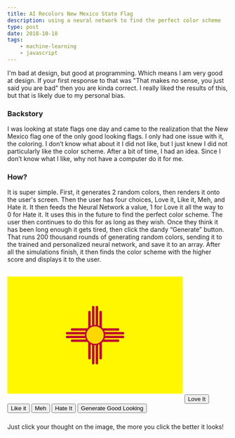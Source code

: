 ```yaml
---
title: AI Recolors New Mexico State Flag
description: using a neural network to find the perfect color scheme
type: post
date: 2018-10-18
tags:
    - machine-learning
    - javascript
---
```


I'm bad at design, but good at programming. Which means I am very good at design. If your first response to that was "That makes no sense, you just said you are bad" then you are kinda correct. I really liked the results of this, but that is likely due to my personal bias.

### Backstory
I was looking at state flags one day and came to the realization that the New Mexico flag one of the only good looking flags. I only had one issue with it, the coloring. I don’t know what about it I did not like, but I just knew I did not particularly like the color scheme. After a bit of time, I had an idea. Since I don’t know what I like, why not have a computer do it for me. 

### How?
It is super simple. First, it generates 2 random colors, then renders it onto the user's screen. Then the user has four choices, Love it, Like it, Meh, and Hate it. It then feeds the Neural Network a value, 1 for Love it all the way to 0 for Hate it. It uses this in the future to find the perfect color scheme. The user then continues to do this for as long as they wish. Once they think it has been long enough it gets tired, then click the dandy “Generate” button. That runs 200 thousand rounds of generating random colors, sending it to the trained and personalized neural network, and save it to an array. After all the simulations finish, it then finds the color scheme with the higher score and displays it to the user.

<svg xmlns="http://www.w3.org/2000/svg" width="400" height="300" xmlns:xlink="http://www.w3.org/1999/xlink"
    viewBox="0 0 1200 800" style="max-width: 100%;">
    <rect class="flag" fill="#fff700" width="1200" height="800" />
    <g transform="translate(600,400)" stroke="#bf0a30" class="star">
        <path id="lin"
            d="M157.344,38.2812H-157.344M191.375,12.75H-191.375M191.375-12.75H-191.375M157.344-38.2812H-157.344"
            stroke-width="17" stroke-linecap="round" />
        <use transform="rotate(90)" xlink:href="#lin" />
        <circle class="flag" fill="#ffd700" r="64.3125" stroke-width="10.625" />
    </g>
</svg>
<button onclick="rank(1)">Love It</button>
<button onclick="rank(0.4)">Like it</button>
<button onclick="rank(0.1)">Meh</button>
<button onclick="rank(0)">Hate It</button>
<button onclick="bestFlag(100000)">Generate Good Looking</button>
<h3 id="data"></h3>
<p>Just click your thought on the image, the more you click the better it looks!</p>

<script src='https://unpkg.com/brain.js@1.1.2/browser.min.js'></script>
<script>
    var net = new brain.NeuralNetwork();

    var data = [{
        input: [0, 0, 0, 0, 0, 0],
        output: [0]
    }, {
        input: [1, 1, 1, 1, 1, 1],
        output: [0]
    }];

    net.train(data);

    var times = 0;

    const getRandomColorValue = (maxVal) => {
        return Math.floor(Math.random() * maxVal);
    };

    function rank(value) {

        times++;

        data.push({
            input: colors,
            output: [value]
        });

        if (times === 1) {
            net.train(data);
        }

        colors = [getRandomColorValue(255) / 255, getRandomColorValue(255) / 255, getRandomColorValue(255) / 255, getRandomColorValue(255) / 255, getRandomColorValue(255) / 255, getRandomColorValue(255) / 255];

        setStarColor([colors[0], colors[1], colors[2]]);

        setFlagColor([colors[3], colors[4], colors[5]]);

        updateUser(net.run(colors));

    }

    function setStarColor(color) {
        document.getElementsByClassName("star")[0].style.stroke = `rgb(${color[0]*255},${color[1]*255},${color[2]*255})`;
    }

    function updateUser(data) {
        document.getElementById("data").innerHTML = "Chance You May Like it " + (data[0] * 100).toFixed(1) + "%";
    }

    function setFlagColor(color) {
        document.getElementsByClassName("flag")[0].style.fill = `rgb(${color[0]*255},${color[1]*255},${color[2]*255})`;
        document.getElementsByClassName("flag")[1].style.fill = `rgb(${color[0]*255},${color[1]*255},${color[2]*255})`;
    }

    var colors = [0.74901960784, 0.03921568627, 0.18823529412, 1, 0.8431372549, 0];

    setStarColor([colors[0], colors[1], colors[2]]);

    setFlagColor([colors[3], colors[4], colors[5]]);

    updateUser(net.run(colors));


    function bestFlag(loops) {
        net.train(data);
        var results = [];
        for (let i = 0; i < loops; i++) {
            colors = [getRandomColorValue(255) / 255, getRandomColorValue(255) / 255, getRandomColorValue(255) / 255,
                getRandomColorValue(255) / 255, getRandomColorValue(255) / 255, getRandomColorValue(255) / 255
            ];
            const [score] = net.run(colors);
            results.push({
                ...colors,
                score
            });
        }

        const sortedResults = results.sort((a, b) => b.score - a.score);



        colors = sortedResults[0];

        delete colors.score;

        colors = [sortedResults[0][0], sortedResults[0][1], sortedResults[0][2], sortedResults[0][3], sortedResults[0][4], sortedResults[0][5]];

        setStarColor([colors[0], colors[1], colors[2]]);

        setFlagColor([colors[3], colors[4], colors[5]]);

        updateUser(net.run(colors));

    }
</script>